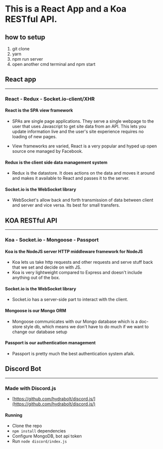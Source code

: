 # This is a React App and a Koa RESTful API.

## how to setup
1. git clone
2. yarn
3. npm run server
4. open another cmd terminal and npm start

## React app
_______

### React - Redux - Socket.io-client/XHR

#### React is the SPA view framework

* SPAs are single page applications.  They serve a single webpage to the user that uses Javascript to get site data from an API.
This lets you update information live and the user's site experience requires no loading of new pages.

* View frameworks are varied, React is a very popular and hyped up open source one managed by Facebook.


#### Redux is the client side data management system

* Redux is the datastore.  It does actions on the data and moves it around and makes it available to React and passes it to the server.

#### Socket.io is the WebSocket library

* WebSocket's allow back and forth transmission of data between client and server and vice versa.  Its best for small transfers.


## KOA RESTful API
_______

### Koa - Socket.io - Mongoose - Passport

#### Koa is the NodeJS server HTTP middleware framework for NodeJS

* Koa lets us take http requests and other requests and serve stuff back that we set and decide on with JS.  
* Koa is very lightweight compared to Express and doesn't include anything out of the box.

#### Socket.io is the WebSocket library

* Socket.io has a server-side part to interact with the client.

#### Mongoose is our Mongo ORM

* Mongoose communicates with our Mongo database which is a doc-store style db, which means we don't have to do much if we want to change our database setup

#### Passport is our authentication management

* Passport is pretty much the best authentication system afaik.

## Discord Bot
_______

### Made with Discord.js
- [https://github.com/hydrabolt/discord.js/](https://github.com/hydrabolt/discord.js/)

#### Running
 - Clone the repo
 - `npm install` dependencies
 - Configure MongoDB, bot api token
 - Run `node discord/index.js`
